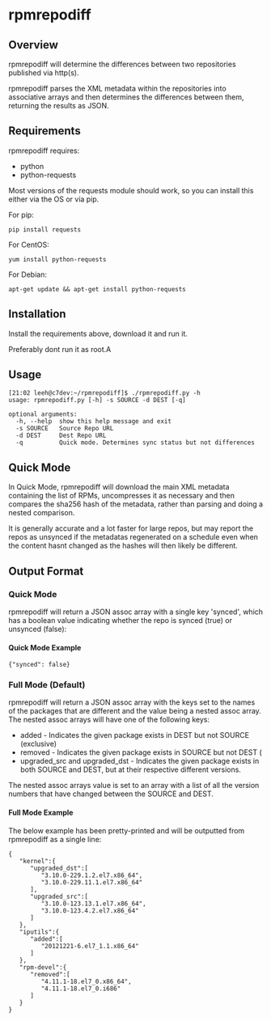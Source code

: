 # rpmrepodiff
## Overview
rpmrepodiff will determine the differences between two repositories published via
http(s).

rpmrepodiff parses the XML metadata within the repositories into associative arrays
and then determines the differences between them, returning the results as JSON.

## Requirements
rpmrepodiff requires:

* python
* python-requests

Most versions of the requests module should work, so you can install this either via
the OS or via pip.

For pip:
```
pip install requests
```

For CentOS:
```
yum install python-requests
```

For Debian:
```
apt-get update && apt-get install python-requests
```

## Installation
Install the requirements above, download it and run it.

Preferably dont run it as root.A

## Usage
```
[21:02 leeh@c7dev:~/rpmrepodiff]$ ./rpmrepodiff.py -h
usage: rpmrepodiff.py [-h] -s SOURCE -d DEST [-q]

optional arguments:
  -h, --help  show this help message and exit
  -s SOURCE   Source Repo URL
  -d DEST     Dest Repo URL
  -q          Quick mode. Determines sync status but not differences
```

## Quick Mode
In Quick Mode, rpmrepodiff will download the main XML metadata containing the list
of RPMs, uncompresses it as necessary and then compares the sha256 hash of the
metadata, rather than parsing and doing a nested comparison.

It is generally accurate and a lot faster for large repos, but may report the repos
as unsynced if the metadatas regenerated on a schedule even when the content hasnt 
changed as the hashes will then likely be different.

## Output Format
### Quick Mode
rpmrepodiff will return a JSON assoc array with a single key 'synced', which has a boolean
value indicating whether the repo is synced (true) or unsynced (false):

#### Quick Mode Example
```
{"synced": false}
```

### Full Mode (Default)
rpmrepodiff will return a JSON assoc array with the keys set to the names of the packages
that are different and the value being a nested assoc array.  The nested assoc arrays will
have one of the following keys:

* added - Indicates the given package exists in DEST but not SOURCE (exclusive)
* removed - Indicates the given package exists in SOURCE but not DEST (
* upgraded_src and upgraded_dst - Indicates the given package exists in both SOURCE and DEST, but at their respective different versions.

The nested assoc arrays value is set to an array with a list of all the version numbers
that have changed between the SOURCE and DEST.

#### Full Mode Example
The below example has been pretty-printed and will be outputted from rpmrepodiff as a single line:
```
{
   "kernel":{
      "upgraded_dst":[
         "3.10.0-229.1.2.el7.x86_64",
         "3.10.0-229.11.1.el7.x86_64"
      ],
      "upgraded_src":[
         "3.10.0-123.13.1.el7.x86_64",
         "3.10.0-123.4.2.el7.x86_64"
      ]
   },
   "iputils":{
      "added":[
         "20121221-6.el7_1.1.x86_64"
      ]
   },
   "rpm-devel":{
      "removed":[
         "4.11.1-18.el7_0.x86_64",
         "4.11.1-18.el7_0.i686"
      ]
   }
}
```
